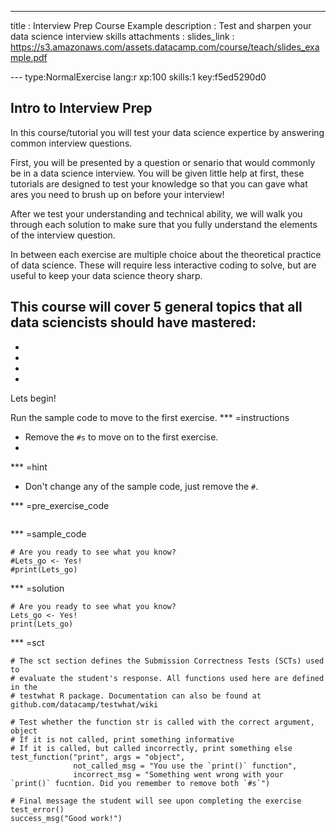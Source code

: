 ---
title       : Interview Prep Course Example
description : Test and sharpen your data science interview skills
attachments :
  slides_link : https://s3.amazonaws.com/assets.datacamp.com/course/teach/slides_example.pdf

--- type:NormalExercise lang:r xp:100 skills:1 key:f5ed5290d0
## Intro to Interview Prep

In this course/tutorial you will test your data science expertice by answering common interview questions. 

First, you will be presented by a question or senario that would commonly be in a data science interview. You will be given little help at first, these tutorials are designed to test your knowledge so that you can gave what ares you need to brush up on before your interview!

After we test your understanding and technical ability, we will walk you through each solution to make sure that you fully understand the elements of the interview question.

In between each exercise are multiple choice about the theoretical practice of data science. These will require less interactive coding to solve, but are useful to keep your data science theory sharp. 

This course will cover 5 general topics that all data sciencists should have mastered:
- 
-
-
-
-

Lets begin!

Run the sample code to move to the first exercise.
*** =instructions
- Remove the `#s` to move on to the first exercise.
- 
*** =hint
- Don't change any of the sample code, just remove the `#`. 

*** =pre_exercise_code
```{r}

```

*** =sample_code
```{r}
# Are you ready to see what you know?
#Lets_go <- Yes!
#print(Lets_go)
```

*** =solution
```{r}
# Are you ready to see what you know?
Lets_go <- Yes!
print(Lets_go)
```

*** =sct
```{r}
# The sct section defines the Submission Correctness Tests (SCTs) used to
# evaluate the student's response. All functions used here are defined in the 
# testwhat R package. Documentation can also be found at github.com/datacamp/testwhat/wiki

# Test whether the function str is called with the correct argument, object
# If it is not called, print something informative
# If it is called, but called incorrectly, print something else
test_function("print", args = "object",
              not_called_msg = "You use the `print()` function",
              incorrect_msg = "Something went wrong with your `print()` fucntion. Did you remember to remove both `#s`")

# Final message the student will see upon completing the exercise
test_error()
success_msg("Good work!")
```
